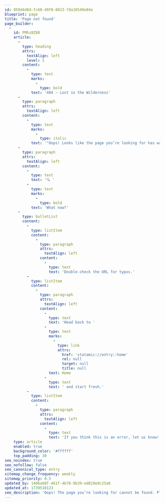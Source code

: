 ```yaml
---
id: 059d4d8d-fc60-49f8-8823-7da10549e84e
blueprint: page
title: 'Page not found'
page_builder:
  -
    id: PMhz8Z80
    article:
      -
        type: heading
        attrs:
          textAlign: left
          level: 1
        content:
          -
            type: text
            marks:
              -
                type: bold
            text: '404 – Lost in the Wilderness'
      -
        type: paragraph
        attrs:
          textAlign: left
        content:
          -
            type: text
            marks:
              -
                type: italic
            text: '"Oops! Looks like the page you’re looking for has wandered off or never existed."'
      -
        type: paragraph
        attrs:
          textAlign: left
        content:
          -
            type: text
            text: '🔍 '
          -
            type: text
            marks:
              -
                type: bold
            text: 'What now?'
      -
        type: bulletList
        content:
          -
            type: listItem
            content:
              -
                type: paragraph
                attrs:
                  textAlign: left
                content:
                  -
                    type: text
                    text: 'Double-check the URL for typos.'
          -
            type: listItem
            content:
              -
                type: paragraph
                attrs:
                  textAlign: left
                content:
                  -
                    type: text
                    text: 'Head back to '
                  -
                    type: text
                    marks:
                      -
                        type: link
                        attrs:
                          href: 'statamic://entry::home'
                          rel: null
                          target: null
                          title: null
                    text: Home
                  -
                    type: text
                    text: ' and start fresh.'
          -
            type: listItem
            content:
              -
                type: paragraph
                attrs:
                  textAlign: left
                content:
                  -
                    type: text
                    text: 'If you think this is an error, let us know!'
    type: article
    enabled: true
    background_color: '#ffffff'
    top_padding: 30
seo_noindex: true
seo_nofollow: false
seo_canonical_type: entry
sitemap_change_frequency: weekly
sitemap_priority: 0.5
updated_by: 1406a60f-461f-4b70-9b39-ed819e9c25a0
updated_at: 1739510123
seo_description: 'Oops! The page you’re looking for cannot be found. Please check the URL or go back to the homepage.'
---
```

